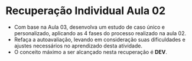 # Recuperação Individual Aula 02

- Com base na Aula 03, desenvolva um estudo de caso único e personalizado, aplicando as 4 fases do processo realizado na aula 02.
- Refaça a autoavaliação, levando em consideração suas dificuldades e ajustes necessários no aprendizado desta atividade.
- O conceito máximo a ser alcançado nesta recuperação é **DEV**.

